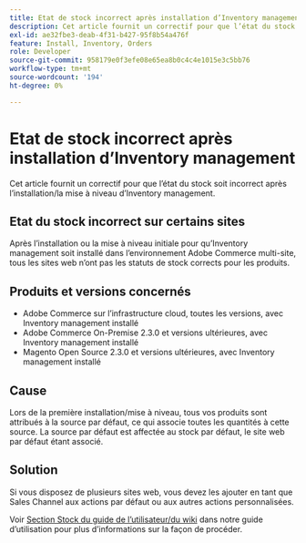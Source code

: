 ```yaml
---
title: Etat de stock incorrect après installation d’Inventory management
description: Cet article fournit un correctif pour que l’état du stock soit incorrect après l’installation/la mise à niveau d’Inventory management.
exl-id: ae32fbe3-deab-4f31-b427-95f8b54a476f
feature: Install, Inventory, Orders
role: Developer
source-git-commit: 958179e0f3efe08e65ea8b0c4c4e1015e3c5bb76
workflow-type: tm+mt
source-wordcount: '194'
ht-degree: 0%

---
```


# Etat de stock incorrect après installation d’Inventory management

Cet article fournit un correctif pour que l’état du stock soit incorrect après l’installation/la mise à niveau d’Inventory management.

## Etat du stock incorrect sur certains sites

Après l’installation ou la mise à niveau initiale pour qu’Inventory management soit installé dans l’environnement Adobe Commerce multi-site, tous les sites web n’ont pas les statuts de stock corrects pour les produits.

## Produits et versions concernés

* Adobe Commerce sur l’infrastructure cloud, toutes les versions, avec Inventory management installé
* Adobe Commerce On-Premise 2.3.0 et versions ultérieures, avec Inventory management installé
* Magento Open Source 2.3.0 et versions ultérieures, avec Inventory management installé

## Cause

Lors de la première installation/mise à niveau, tous vos produits sont attribués à la source par défaut, ce qui associe toutes les quantités à cette source. La source par défaut est affectée au stock par défaut, le site web par défaut étant associé.

## Solution

Si vous disposez de plusieurs sites web, vous devez les ajouter en tant que Sales Channel aux actions par défaut ou aux autres actions personnalisées.

Voir [Section Stock du guide de l’utilisateur/du wiki](https://docs.magento.com/m2/ce/user_guide/catalog/inventory-stock.html) dans notre guide d’utilisation pour plus d’informations sur la façon de procéder.
